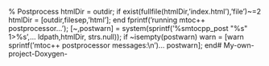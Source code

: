 % Postprocess
htmlDir = outdir;
if exist(fullfile(htmlDir,’index.html’),’file’)~=2
htmlDir = [outdir,filesep,’html’];
end
fprintf(’running mtoc++ postprocessor...’);
[~,postwarn] = system(sprintf(’%smtocpp_post "%s" 1>%s’,...
ldpath,htmlDir, strs.null));
if ~isempty(postwarn)
warn = [warn sprintf(’mtoc++ postprocessor messages:\n’)...
postwarn];
end# My-own-project-Doxygen-
